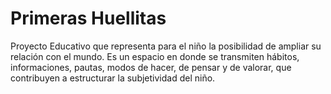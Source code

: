 Primeras Huellitas
==================

Proyecto Educativo que representa para el niño la posibilidad de ampliar su relación con el mundo. Es un espacio en donde se transmiten hábitos, informaciones, pautas, modos de hacer, de pensar y de valorar, que contribuyen a estructurar la subjetividad del niño.
